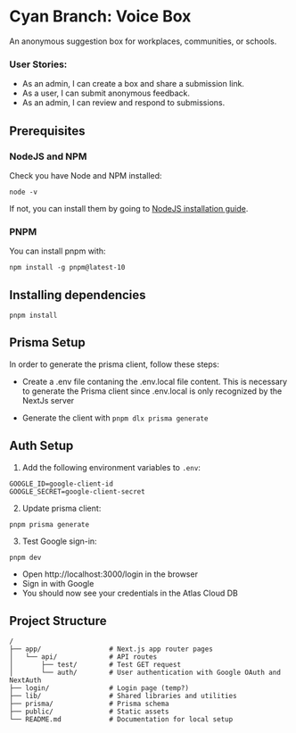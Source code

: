 # Cyan Branch: Voice Box

An anonymous suggestion box for workplaces, communities, or schools.

### User Stories:

- As an admin, I can create a box and share a submission link.
- As a user, I can submit anonymous feedback.
- As an admin, I can review and respond to submissions.

## Prerequisites

### NodeJS and NPM

Check you have Node and NPM installed:

`node -v`

If not, you can install them by going to [NodeJS installation guide](https://nodejs.org/en/download).

### PNPM

You can install pnpm with:

`npm install -g pnpm@latest-10`

## Installing dependencies

`pnpm install`

## Prisma Setup

In order to generate the prisma client, follow these steps:

- Create a .env file contaning the .env.local file content. This is necessary to generate the Prisma client since
  .env.local is only recognized by the NextJs server

- Generate the client with `pnpm dlx prisma generate`

## Auth Setup

1. Add the following environment variables to `.env`:
```
GOOGLE_ID=google-client-id
GOOGLE_SECRET=google-client-secret
```
2. Update prisma client:
```
pnpm prisma generate
```
3. Test Google sign-in:
```
pnpm dev
```
- Open http://localhost:3000/login in the browser
- Sign in with Google
- You should now see your credentials in the Atlas Cloud DB

## Project Structure

```
/
├── app/                 # Next.js app router pages        
│   └── api/             # API routes
│       ├── test/        # Test GET request
│       └── auth/        # User authentication with Google OAuth and NextAuth
├── login/               # Login page (temp?)
├── lib/                 # Shared libraries and utilities
├── prisma/              # Prisma schema
├── public/              # Static assets
└── README.md            # Documentation for local setup
```
